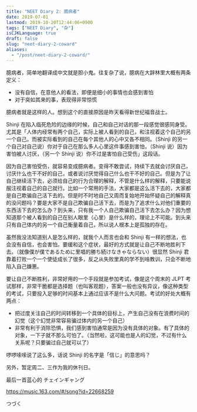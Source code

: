 ```yaml
---
title: "NEET Diary 2: 臆病者"
date: 2019-07-01
lastmod: 2019-10-20T12:44:06+0900
tags: ["NEET Diary", "杂"]
isCJKLanguage: true
draft: false
slug: "neet-diary-2-coward"
aliases:
  - "/post/neet-diary-2-coward/"
---
```


臆病者，简单地翻译成中文就是胆小鬼。往复杂了说，臆病在大辞林里大概有两条定义：

- 没有自信，在意他人的看法，即便是细小的事情也会感到害怕
- 对于突如其来的事，表现得非常惊慌

臆病者就是这样的人。想到这个的直接原因是昨天看得新世纪福音战士。

<!--more-->

Shinji 在陷入临死危险的边缘的时候，自己和自己对话的那一段感觉很感同身受。尤其是「人体内经常有两个自己，实际上被人看到的自己，和注视着这个自己的另一个自己。而被实际看到的自己在每个其他人的心中又各不相同。（Shinji 的另一个自己对自己说）你对于自己在那么多人心里这件事感到害怕，（Shinji 说）因为害怕被人讨厌，（另一个 Shinji 说）你不过是害怕自己受伤」这段话。

因为自己害怕受伤，就容易变成臆病者。变得不敢尝试，持续下去就会讨厌自己，讨厌什么也干不好的自己，或者说讨厌觉得自己什么也干不好的自己。但是为了让自己继续活下去，必须给自己的行为合理的解释，不管是什么样的解释，只要能说服注视着自己的自己就行。比如一个常用的手法，大家都是这么活下去的，大家都是自己欺骗自己活下去的。但是时不时地自己又周而复始地开始怀疑自己的解释真的没问题吗？要是大家不是自己欺骗自己活下去，而是为了追求什么对他们重要的东西活下去的怎么办？到头来，只有我一个人自己欺骗自己活下去怎么办？因为想知道那个被人看到的自己在别人眼里（心里）是什么样的，理论上不可能。到头来只有自己体内的另一个自己衡量着自己，所以说人根本上是孤独的存在。

虽然我没法知道别人是怎么样的，就我个人而言也会和 Shinji 有一样的想法，也会没有自信，也会害怕。要缓和这个症状，最好的方式就是让自己不断地胜利下去。（就像僕が僕であるために里唱的勝ち続けなきゃならない）很显然 Shinji 君靠着打败一个一个使徒成长了很多，反之从失败里真的学不到啥教训，只会不断地陷入自己嫌悪。

要让自己不断胜利，非常好用的一个手段就是参加考试，像是这个周末的 JLPT 考试那样，非常干脆都是选择题（也叫客观题），答案一般也没有异议，像这种类型的考试，只要投入足够的时间基本上通过应该不是什么大问题。考试的好处大概有两点：

- 把过度关注自己的时间转移到一个具体的目标上，产生自己没有在浪费时间的幻觉（这个幻觉非常容易骗过体内的另一个自己）
- 非常有利于消除恐惧，我们感到害怕通常是因为没有具体的对象。有了具体的对象，一下子就不那么可怕了。（当然啦，这可能也是人的幻觉，不过有什么关系呢？只要骗过自己就可以了）

啰啰嗦嗦说了这么多，话说 Shinji 的名字是「信じ」的意思吗？

另外，暂定周二、三作为我的休刊日。

最后一首蓝心的 チェインギャング

https://music.163.com/#/song?id=22668259

つづく
